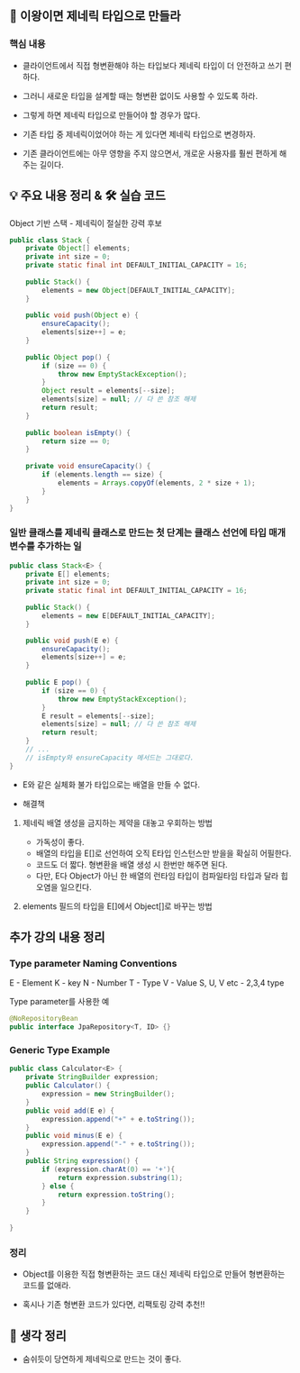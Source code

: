 ## 📖 이왕이면 제네릭 타입으로 만들라

### 핵심 내용

- 클라이언트에서 직접 형변환해야 하는 타입보다 제네릭 타입이 더 안전하고 쓰기 편하다.

- 그러니 새로운 타입을 설계할 때는 형변환 없이도 사용할 수 있도록 하라.

- 그렇게 하면 제네릭 타입으로 만들어야 할 경우가 많다.

- 기존 타입 중 제네릭이었어야 하는 게 있다면 제네릭 타입으로 변경하자.

- 기존 클라이언트에는 아무 영향을 주지 않으면서, 개로운 사용자를 훨씬 편하게 해주는 길이다.


## 💡 주요 내용 정리 & 🛠️ 실습 코드

Object 기반 스택 - 제네릭이 절실한 강력 후보
```java
public class Stack {
    private Object[] elements;
    private int size = 0;
    private static final int DEFAULT_INITIAL_CAPACITY = 16;
    
    public Stack() {
        elements = new Object[DEFAULT_INITIAL_CAPACITY];
    }
    
    public void push(Object e) {
        ensureCapacity();
        elements[size++] = e;
    }
    
    public Object pop() {
        if (size == 0) {
            throw new EmptyStackException();
        }
        Object result = elements[--size];
        elements[size] = null; // 다 쓴 참조 해제
        return result;
    }
    
    public boolean isEmpty() {
        return size == 0;
    }
    
    private void ensureCapacity() {
        if (elements.length == size) {
            elements = Arrays.copyOf(elements, 2 * size + 1);
        }
    }
}

```

### 일반 클래스를 제네릭 클래스로 만드는 첫 단계는 클래스 선언에 타입 매개변수를 추가하는 일

```java
public class Stack<E> {
    private E[] elements;
    private int size = 0;
    private static final int DEFAULT_INITIAL_CAPACITY = 16;
    
    public Stack() {
        elements = new E[DEFAULT_INITIAL_CAPACITY];
    }

    public void push(E e) {
        ensureCapacity();
        elements[size++] = e;
    }
    
    public E pop() {
        if (size == 0) {
            throw new EmptyStackException();
        }
        E result = elements[--size];
        elements[size] = null; // 다 쓴 참조 해제
        return result;
    }
    // ... 
    // isEmpty와 ensureCapacity 메서드는 그대로다.
}
```

- E와 같은 실체화 불가 타입으로는 배열을 만들 수 없다.


- 해결책
1. 제네릭 배열 생성을 금지하는 제약을 대놓고 우회하는 방법
     - 가독성이 좋다.
     - 배열의 타입을 E[]로 선언하여 오직 E타입 인스턴스만 받을을 확실히 어필한다.
     - 코드도 더 짧다. 형변환을 배열 생성 시 한번만 해주면 된다.
     - 다만, E다 Object가 아닌 한 배열의 런타임 타입이 컴파일타임 타입과 달라 힙 오염을 일으킨다.

2. elements 필드의 타입을 E[]에서 Object[]로 바꾸는 방법


## 추가 강의 내용 정리

### Type parameter Naming Conventions

E - Element
K - key
N - Number
T - Type
V - Value
S, U, V etc - 2,3,4 type

Type parameter를 사용한 예

```java
@NoRepositoryBean
public interface JpaRepository<T, ID> {}
```

### Generic Type Example

```java
public class Calculator<E> {
    private StringBuilder expression;
    public Calculator() {
        expression = new StringBuilder();
    }
    public void add(E e) {
        expression.append("+" + e.toString());
    }
    public void minus(E e) {
        expression.append("-" + e.toString());
    }
    public String expression() {
        if (expression.charAt(0) == '+'){
            return expression.substring(1);
        } else {
            return expression.toString();
        }
    }
    
}
```

### 정리

- Object를 이용한 직접 형변환하는 코드 대신 제네릭 타입으로 만들어 형변환하는 코드를 없애라.

- 혹시나 기존 형변환 코드가 있다면, 리팩토링 강력 추천!!

## 🤔 생각 정리

- 숨쉬듯이 당연하게 제네릭으로 만드는 것이 좋다.

